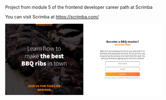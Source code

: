 Project from module 5 of the frontend developer career path at Scrimba

You can visit Scrimba at https://scrimba.com/

<img src="final.png" alt="bqq splash page" width="550" heigth="550"/>